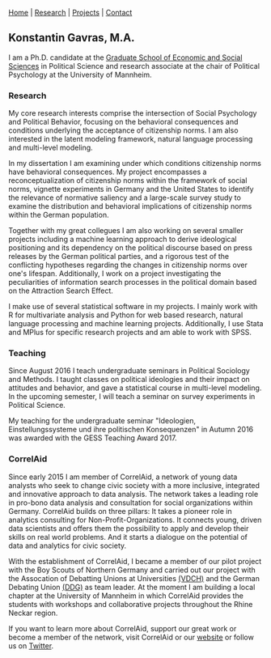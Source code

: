 [Home](/index.md) | [Research](research/index.md) | [Projects](projects/index.md) | [Contact](contact/index.md)

## Konstantin Gavras, M.A. 

I am a Ph.D. candidate at the [Graduate School of Economic and Social Sciences](https://gess.uni-mannheim.de/) in Political Science and research associate at the chair of Political Psychology at the University of Mannheim. 

### Research

My core research interests comprise the intersection of Social Psychology and Political Behavior, focusing on the behavioral consequences and conditions underlying the acceptance of citizenship norms. I am also interested in the latent modeling framework, natural language processing and multi-level modeling.

In my dissertation I am examining under which conditions citizenship norms have behavioral consequences. My project encompasses a reconceptualization of citizenship norms within the framework of social norms, vignette experiments in Germany and the United States to identify the relevance of normative saliency and a large-scale survey study to examine the distribution and behavioral implications of citizenship norms within the German population.

Together with my great collegues I am also working on several smaller projects including a machine learning approach to derive ideological positioning and its dependency on the political discourse based on press releases by the German political parties, and a rigorous test of the conflicting hypotheses regarding the changes in citizenship norms over one's lifespan. Additionally, I work on a project investigating the peculiarities of information search processes in the political domain based on the Attraction Search Effect.

I make use of several statistical software in my projects. I mainly work with R for multivariate analysis and Python for web based research, natural language processing and machine learning projects. Additionally, I use Stata and MPlus for specific research projects and am able to work with SPSS.

### Teaching

Since August 2016 I teach undergraduate seminars in Political Sociology and Methods. I taught classes on political ideologies and their impact on attitudes and behavior, and gave a statistical course in multi-level modeling. In the upcoming semester, I will teach a seminar on survey experiments in Political Science.

My teaching for the undergraduate seminar "Ideologien, Einstellungssysteme und ihre politischen Konsequenzen" in Autumn 2016 was awarded with the GESS Teaching Award 2017.

### CorrelAid

Since early 2015 I am member of CorrelAid, a network of young data analysts who seek to change civic society with a more inclusive, integrated and innovative approach to data analysis. The network takes a leading role in pro-bono data analysis and consultation for social organizations within Germany. CorrelAid builds on three pillars: It takes a pioneer role in analytics consulting for Non-Profit-Organizations. It connects young, driven data scientists and offers them the possibility to apply and develop their skills on real world problems. And it starts a dialogue on the potential of data and analytics for civic society.

With the establishment of CorrelAid, I became a member of our pilot project with the Boy Scouts of Northern Germany and carried out our project with the Assocation of Debatting Unions at Universities [(VDCH)](http://www.vdch.de/) and the German Debating Union [(DDG)](http://deutsche-debattiergesellschaft.de/) as team leader. At the moment I am building a local chapter at the University of Mannheim in which CorrelAid provides the students with workshops and collaborative projects throughout the Rhine Neckar region.

If you want to learn more about CorrelAid, support our great work or become a member of the network, visit CorrelAid or our [website](https://correlaid.org/en/) or follow us on [Twitter](https://twitter.com/correlaid?lang=en).



